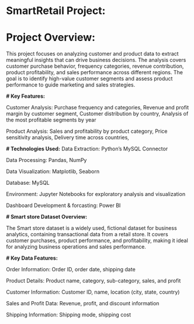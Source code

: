 # SmartRetail Project:

# **Project Overview:**
This project focuses on analyzing customer and product data to extract meaningful insights that can drive business decisions. The analysis covers customer purchase behavior, frequency categories, revenue contribution, product profitability, and sales performance across different regions. The goal is to identify high-value customer segments and assess product performance to guide marketing and sales strategies.

**# Key Features:**

Customer Analysis:
Purchase frequency and categories,
Revenue and profit margin by customer segment,
Customer distribution by country,
Analysis of the most profitable segments by year

Product Analysis:
Sales and profitability by product category,
Price sensitivity analysis,
Delivery time across countries,

**# Technologies Used:**
Data Extraction: Python’s MySQL Connector

Data Processing: Pandas, NumPy

Data Visualization: Matplotlib, Seaborn

Database: MySQL

Environment: Jupyter Notebooks for exploratory analysis and visualization

Dashboard Development & forcasting: Power BI

**# Smart store Dataset Overview:**

The Smart store dataset is a widely used, fictional dataset for business analytics, containing transactional data from a retail store. It covers customer purchases, product performance, and profitability, making it ideal for analyzing business operations and sales performance.

**# Key Data Features:**

Order Information: Order ID, order date, shipping date

Product Details: Product name, category, sub-category, sales, and profit

Customer Information: Customer ID, name, location (city, state, country)

Sales and Profit Data: Revenue, profit, and discount information

Shipping Information: Shipping mode, shipping cost

